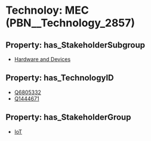 # Technoloy: __MEC__ (PBN__Technology_2857)

## Property: has_StakeholderSubgroup

* [Hardware and Devices](PBN__TechSubgroup_117)

## Property: has_TechnologyID

* [Q6805332](Q6805332)
* [Q1444671](Q1444671)

## Property: has_StakeholderGroup

* [IoT](PBN__TechGroup_16)

